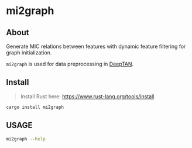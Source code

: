 # mi2graph

## About

Generate MIC relations between features with dynamic feature filtering for graph initialization.

`mi2graph` is used for data preprocessing in [DeepTAN](https://pypi.org/project/deeptan/).

## Install

> Install Rust here: https://www.rust-lang.org/tools/install

```bash
cargo install mi2graph
```

## USAGE
```bash
mi2graph --help
```
